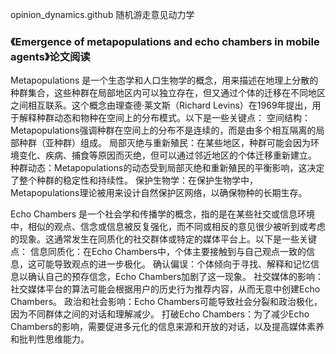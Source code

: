 opinion_dynamics.github
随机游走意见动力学
### 《Emergence of metapopulations and echo chambers in mobile agents》论文阅读
Metapopulations 是一个生态学和人口生物学的概念，用来描述在地理上分散的种群集合，这些种群在局部地区内可以独立存在，但又通过个体的迁移在不同地区之间相互联系。这个概念由理查德·莱文斯（Richard Levins）在1969年提出，用于解释种群动态和物种在空间上的分布模式。以下是一些关键点：
空间结构：Metapopulations强调种群在空间上的分布不是连续的，而是由多个相互隔离的局部种群（亚种群）组成。
局部灭绝与重新殖民：在某些地区，种群可能会因为环境变化、疾病、捕食等原因而灭绝，但可以通过邻近地区的个体迁移重新建立。
种群动态：Metapopulations的动态受到局部灭绝和重新殖民的平衡影响，这决定了整个种群的稳定性和持续性。
保护生物学：在保护生物学中，Metapopulations理论被用来设计自然保护区网络，以确保物种的长期生存。

Echo Chambers 是一个社会学和传播学的概念，指的是在某些社交或信息环境中，相似的观点、信念或信息被反复强化，而不同或相反的意见很少被听到或考虑的现象。这通常发生在同质化的社交群体或特定的媒体平台上。以下是一些关键点：
信息同质化：在Echo Chambers中，个体主要接触到与自己观点一致的信息，这可能导致观点的进一步极化。
确认偏误：个体倾向于寻找、解释和记忆信息以确认自己的预存信念，Echo Chambers加剧了这一现象。
社交媒体的影响：社交媒体平台的算法可能会根据用户的历史行为推荐内容，从而无意中创建Echo Chambers。
政治和社会影响：Echo Chambers可能导致社会分裂和政治极化，因为不同群体之间的对话和理解减少。
打破Echo Chambers：为了减少Echo Chambers的影响，需要促进多元化的信息来源和开放的对话，以及提高媒体素养和批判性思维能力。
